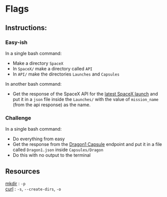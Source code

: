 # Flags

## Instructions:

### Easy-ish

In a single bash command:

- Make a directory `SpaceX`
- In `SpaceX/` make a directory called `API`
- In `API/` make the directories `Launches` and `Capsules`

In another bash command:

- Get the response of the SpaceX API for the [latest SpaceX launch](https://api.spacexdata.com/v3/launches/latest?pretty=true) and put it in a `json` file inside the `Launches/` with the value of `mission_name` (from the api response) as the name.

### Challenge

In a single bash command:

- Do everything from easy
- Get the response from the [Dragon1 Capsule](https://api.spacexdata.com/v3/dragons/dragon1?pretty=true) endpoint and put it in a file called `Dragon1.json` inside `Capsules/Dragon`
- Do this with no output to the terminal

## Resources

[mkdir](http://man7.org/linux/man-pages/man1/mkdir.1.html) : `-p`
<br>
[curl](http://man7.org/linux/man-pages/man1/curl.1.html) : `-s`, `--create-dirs`, `-o`
